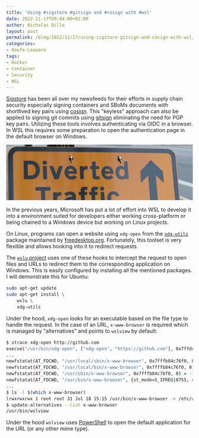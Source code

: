 ```yaml
---
title: 'Using #sigstore #gitsign and #cosign with #wsl'
date: 2022-11-17T09:44:00+01:00
author: Nicholas Dille
layout: post
permalink: /blog/2022/11/17/using-sigstore-gitsign-and-cosign-with-wsl/
categories:
- Haufe-Lexware
tags:
- Docker
- Container
- Security
- WSL
---
```

[Sigstore](https://www.sigstore.dev/) has been all over my newsfeeds for their efforts in supply chain security especially signing containers and SBoMs documents with shortlived key pairs using [cosign](https://github.com/sigstore/cosign). This "keyless" approach can also be applied to signing git commits using [gitsign](https://github.com/sigstore/gitsign) eliminating the need for PGP key pairs. Utilizing these tools involves authenticating via OIDC in a browser. In WSL this requires some preparation to open the authentication page in the default browser on Windows.

<img src="/media/2022/11/call-me-fred-pPyHkWYSFbk-unsplash.jpg" style="object-fit: cover; object-position: center 30%; width: 100%; height: 150px;" />

<!--more-->

In the previous years, Microsoft has put a lot of effort into WSL to develop it into a environment suited for developers either working cross-platform or being chained to a Windows device but working on Linux projects.

On Linux, programs can open a website using `xdg-open` from the [`xdg-utils`](https://www.freedesktop.org/wiki/Software/xdg-utils/) package maintained by [freedesktop.org](https://www.freedesktop.org). Fortunately, this toolset is very flexible and allows hooking into it to redirect requests.

The [`wslu` project](https://github.com/wslutilities/wslu) uses one of these hooks to intercept the request to open files and URLs to redirect them to the corresponding application on Windows. This is easily configured by installing all the mentioned packages. I will demonstrate this for Ubuntu:

```bash
sudo apt-get update
sudo apt-get install \
    wslu \
    xdg-utils
```

Under the hood, `xdg-open` looks for an executable based on the file type to handle the request. In the case of an URL, `x-www-browser` is required which is managed by "alternatives" and points to `wslview` by default:

```bash
$ strace xdg-open http://github.com
execve("/usr/bin/xdg-open", ["xdg-open", "https://github.com"], 0x7ffdcb6365c8 /* 46 vars */) = 0
...
newfstatat(AT_FDCWD, "/usr/local/sbin/x-www-browser", 0x7fffb84c76f0, 0) = -1 ENOENT (No such file or directory)
newfstatat(AT_FDCWD, "/usr/local/bin/x-www-browser", 0x7fffb84c76f0, 0) = -1 ENOENT (No such file or directory)
newfstatat(AT_FDCWD, "/usr/sbin/x-www-browser", 0x7fffb84c76f0, 0) = -1 ENOENT (No such file or directory)
newfstatat(AT_FDCWD, "/usr/bin/x-www-browser", {st_mode=S_IFREG|0755, st_size=11878, ...}, 0) = 0
...
$ ls -l $(which x-www-browser)
lrwxrwxrwx 1 root root 31 Jul 18 15:15 /usr/bin/x-www-browser -> /etc/alternatives/x-www-browser
$ update-alternatives --list x-www-browser
/usr/bin/wslview
```

Under the hood `wslview` uses [PowerShell]() to open the default application for the URL (or any other mime type).
